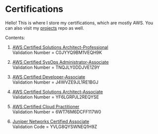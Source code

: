 # Certifications

Hello! This is where I store my certifications, which are mostly AWS. You can also visit my [projects](https://github.com/jmrocampo/projects) repo as well.

Contents:
1. [AWS Certified Solutions Architect-Professional](https://github.com/jmrocampo/projects/blob/main/certifications/AWS-SAP-Ocampo.pdf)  
Validation Number = C0JYYQ9BM1VEQH9K
    
2. [AWS Certified SysOps Administrator-Associate](https://github.com/jmrocampo/certifications/blob/main/AWS-SOA-Ocampo.pdf)  
Validation Number = TNQJLY0DDJVE1Z9Y
    
3. [AWS Certified Developer-Associate](https://github.com/jmrocampo/projects/blob/main/certifications/AWS-DVA-Ocampo.pdf)  
Validation Number = J4WVZE9JL1RE1BGJ

4. [AWS Certified Solutions Architect-Associate](https://github.com/jmrocampo/projects/blob/main/certifications/AWS-SAA-Ocampo.pdf)  
Validation Number = YF6LGRPJL2REQYSE
    
5. [AWS Certified Cloud Practitioner](https://github.com/jmrocampo/projects/blob/main/certifications/AWS-CCP-Ocampo.pdf)  
Validation Number = 6WT76M6DCFF117W0
    
6. [Juniper Networks Certified Associate](https://github.com/jmrocampo/projects/blob/main/certifications/JNCIA-Ocampo.pdf)  
Validation Code = YVLG8QYSWNEQ1H9Z
